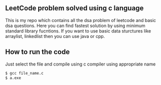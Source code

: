 ## LeetCode problem solved using c language

This is my repo which contains all the dsa problem of leetcode and basic dsa questions.
Here you can find fastest solution by using minimum standard library fucntions. If you want to use basic data sturctures like arraylist, linkedlist then you can use java or cpp.

## How to run the code

Just select the file and compile using c compiler using appropriate name

```bash
$ gcc file_name.c
$ a.exe
```

